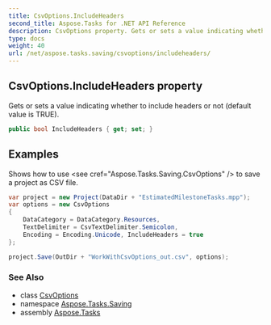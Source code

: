 ```yaml
---
title: CsvOptions.IncludeHeaders
second_title: Aspose.Tasks for .NET API Reference
description: CsvOptions property. Gets or sets a value indicating whether to include headers or not default value is TRUE
type: docs
weight: 40
url: /net/aspose.tasks.saving/csvoptions/includeheaders/
---
```

## CsvOptions.IncludeHeaders property

Gets or sets a value indicating whether to include headers or not (default value is TRUE).

```csharp
public bool IncludeHeaders { get; set; }
```

## Examples

Shows how to use &lt;see cref="Aspose.Tasks.Saving.CsvOptions" /&gt; to save a project as CSV file.

```csharp
var project = new Project(DataDir + "EstimatedMilestoneTasks.mpp");
var options = new CsvOptions
{
    DataCategory = DataCategory.Resources,
    TextDelimiter = CsvTextDelimiter.Semicolon,
    Encoding = Encoding.Unicode, IncludeHeaders = true
};

project.Save(OutDir + "WorkWithCsvOptions_out.csv", options);
```

### See Also

* class [CsvOptions](../)
* namespace [Aspose.Tasks.Saving](../../csvoptions/)
* assembly [Aspose.Tasks](../../../)


